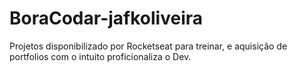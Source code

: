 # BoraCodar-jafkoliveira
Projetos disponibilizado por Rocketseat para treinar,
e aquisição de portfolios com o intuito proficionaliza o Dev.
